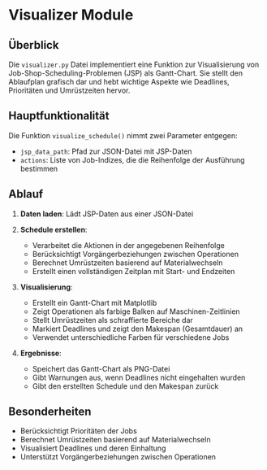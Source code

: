 # Visualizer Module

## Überblick
Die `visualizer.py` Datei implementiert eine Funktion zur Visualisierung von Job-Shop-Scheduling-Problemen (JSP) als Gantt-Chart. Sie stellt den Ablaufplan grafisch dar und hebt wichtige Aspekte wie Deadlines, Prioritäten und Umrüstzeiten hervor.

## Hauptfunktionalität
Die Funktion `visualize_schedule()` nimmt zwei Parameter entgegen:
- `jsp_data_path`: Pfad zur JSON-Datei mit JSP-Daten
- `actions`: Liste von Job-Indizes, die die Reihenfolge der Ausführung bestimmen

## Ablauf
1. **Daten laden**: Lädt JSP-Daten aus einer JSON-Datei
2. **Schedule erstellen**: 
   - Verarbeitet die Aktionen in der angegebenen Reihenfolge
   - Berücksichtigt Vorgängerbeziehungen zwischen Operationen
   - Berechnet Umrüstzeiten basierend auf Materialwechseln
   - Erstellt einen vollständigen Zeitplan mit Start- und Endzeiten

3. **Visualisierung**:
   - Erstellt ein Gantt-Chart mit Matplotlib
   - Zeigt Operationen als farbige Balken auf Maschinen-Zeitlinien
   - Stellt Umrüstzeiten als schraffierte Bereiche dar
   - Markiert Deadlines und zeigt den Makespan (Gesamtdauer) an
   - Verwendet unterschiedliche Farben für verschiedene Jobs

4. **Ergebnisse**:
   - Speichert das Gantt-Chart als PNG-Datei
   - Gibt Warnungen aus, wenn Deadlines nicht eingehalten wurden
   - Gibt den erstellten Schedule und den Makespan zurück

## Besonderheiten
- Berücksichtigt Prioritäten der Jobs
- Berechnet Umrüstzeiten basierend auf Materialwechseln
- Visualisiert Deadlines und deren Einhaltung
- Unterstützt Vorgängerbeziehungen zwischen Operationen